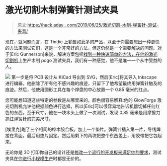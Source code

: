 # 激光切割木制弹簧针测试夹具

> 原文:[https://hack aday . com/2019/06/25/激光切割-木制-弹簧针-测试-夹具/](https://hackaday.com/2019/06/25/laser-cutting-wooden-pogo-pin-test-jigs/)

现在，就问题而言，在 Tindie 上销售如此多的产品，以至于你需要想出一种更快的方法来测试它们，这是一个非常好的方法。但这仍然是一个需要解决的问题。对于[Eric Gunnerson]来说，解决方案包括[找到一种快速简单的方法，在他的激光切割机](http://www.riderx.info/pogo-pins-laser-cutter-test-fixture/)上生产木制 pogo 测试夹具，我们有一种感觉，他不是唯一一个从中受益的人。

[![](../Images/ba184b0c2b672d3a554ef096d03fd2f0.png)](https://hackaday.com/wp-content/uploads/2019/06/laserpogo_detail.jpg) 第一步是将 PCB 设计从 KiCad 导出到 SVG，然后[Eric]将其导入 Inkscape 进行编辑。他删除了所有他不感兴趣的痕迹，只留下了他希望最终用弹簧针触及的痕迹。然后，他使用圆形工具在每个焊盘的中心放置一个 0.85 毫米的红点。

您可能想知道这些特定的参数是从哪里来的。颜色很容易解释:他的 GlowForge 激光切割机允许他根据颜色进行选择，所以[Eric]可以很容易地告诉机器切掉任何红色的东西。至于尺寸，他在一块木头上做了一次测试，发现 0.85 毫米是用摩擦力抓住弹簧针的完美尺寸。

[埃里克]跑了三个相同的桦木胶合板，加上一个垫片。弹簧针插入第一片，导线焊接在背面，最后用垫片固定。然后用剩下的两块把整个东西盖上，用胶带把它包起来。

无论你是 3D 打印你自己的设计还是[修改一个流行的开发板来满足你的要求](https://hackaday.com/2019/05/18/breakout-board-becomes-pogo-pin-programmer/)，测试夹具[在你进行小规模生产](https://hackaday.com/2016/08/24/tools-of-the-trade-test-and-programming/)时都是无价的。